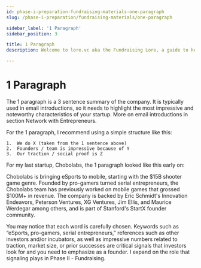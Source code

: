 ```yaml
---
id: phase-i-preparation-fundraising-materials-one-paragraph
slug: /phase-i-preparation/fundraising-materials/one-paragraph

sidebar_label: '1 Paragraph'
sidebar_position: 3

title: 1 Paragraph
description: Welcome to lore.vc aka the Fundraising Lore, a guide to help founder CEOs successfully raise early-stage VC financing from Silicon Valley investors

---
```


# 1 Paragraph

The 1 paragraph is a 3 sentence summary of the company. It is typically used in email introductions, so it needs to highlight the most impressive and noteworthy characteristics of your startup. More on email introductions in section Network with Entrepreneurs. 

For the 1 paragraph, I recommend using a simple structure like this:
 
	1.	We do X (taken from the 1 sentence above)
	2.	Founders / team is impressive because of Y
	3.	Our traction / social proof is Z

For my last startup, Chobolabs, the 1 paragraph looked like this early on: 

Chobolabs is bringing eSports to mobile, starting with the $15B shooter game genre. Founded by pro-gamers turned serial entrepreneurs, the Chobolabs team has previously worked on mobile games that grossed $100M+ in revenue. The company is backed by Eric Schmidt's Innovation Endeavors, Peterson Ventures, XG Ventures, Jim Ellis, and Maurice Werdegar among others, and is part of Stanford's StartX founder community.

You may notice that each word is carefully chosen. Keywords such as “eSports, pro-gamers, serial entrepreneurs,” references such as other investors and/or incubators, as well as impressive numbers related to traction, market size, or prior successes are critical signals that investors look for and you need to emphasize as a founder. I expand on the role that signaling plays in Phase II - Fundraising.